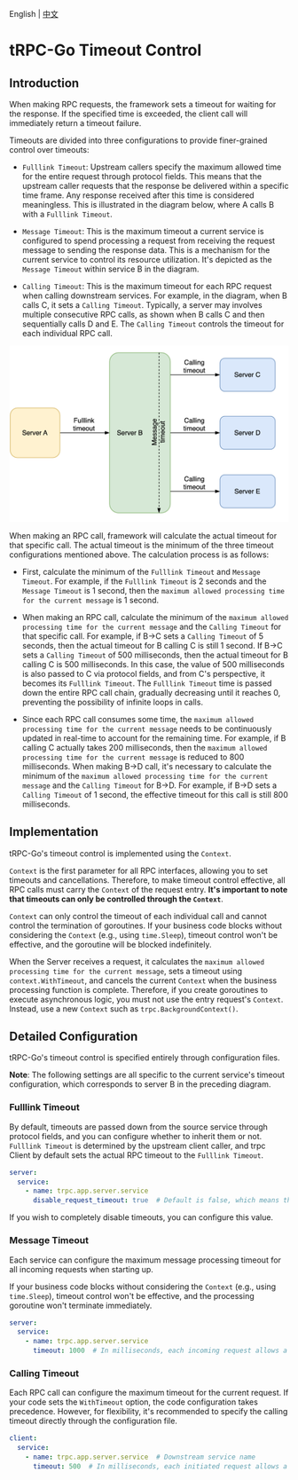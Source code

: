 English | [中文](timeout_control.zh_CN.md)

# tRPC-Go Timeout Control

## Introduction

When making RPC requests, the framework sets a timeout for waiting for the response. If the specified time is exceeded, the client call will immediately return a timeout failure.

Timeouts are divided into three configurations to provide finer-grained control over timeouts:

- `Fulllink Timeout`: Upstream callers specify the maximum allowed time for the entire request through protocol fields. This means that the upstream caller requests that the response be delivered within a specific time frame. Any response received after this time is considered meaningless. This is illustrated in the diagram below, where A calls B with a `Fulllink Timeout`.

- `Message Timeout`: This is the maximum timeout a current service is configured to spend processing a request from receiving the request message to sending the response data. This is a mechanism for the current service to control its resource utilization. It's depicted as the `Message Timeout` within service B in the diagram.

- `Calling Timeout`: This is the maximum timeout for each RPC request when calling downstream services. For example, in the diagram, when B calls C, it sets a `Calling Timeout`. Typically, a server may involves multiple consecutive RPC calls, as shown when B calls C and then sequentially calls D and E. The `Calling Timeout` controls the timeout for each individual RPC call.

![ 'timeout_control.png'](/.resources-without-git-lfs/user_guide/timeout_control/timeout_control.png)

When making an RPC call, framework will calculate the actual timeout for that specific call. The actual timeout is the minimum of the three timeout configurations mentioned above. The calculation process is as follows:

- First, calculate the minimum of the `Fulllink Timeout` and `Message Timeout`. For example, if the `Fulllink Timeout` is 2 seconds and the `Message Timeout` is 1 second, then the `maximum allowed processing time for the current message` is 1 second.

- When making an RPC call, calculate the minimum of the `maximum allowed processing time for the current message` and the `Calling Timeout` for that specific call. For example, if B->C sets a `Calling Timeout` of 5 seconds, then the actual timeout for B calling C is still 1 second. If B->C sets a `Calling Timeout` of 500 milliseconds, then the actual timeout for B calling C is 500 milliseconds. In this case, the value of 500 milliseconds is also passed to C via protocol fields, and from C's perspective, it becomes its `Fulllink Timeout`. The `Fulllink Timeout` time is passed down the entire RPC call chain, gradually decreasing until it reaches 0, preventing the possibility of infinite loops in calls.

- Since each RPC call consumes some time, the `maximum allowed processing time for the current message` needs to be continuously updated in real-time to account for the remaining time. For example, if B calling C actually takes 200 milliseconds, then the `maximum allowed processing time for the current message` is reduced to 800 milliseconds. When making B->D call, it's necessary to calculate the minimum of the `maximum allowed processing time for the current message` and the `Calling Timeout` for B->D. For example, if B->D sets a `Calling Timeout` of 1 second, the effective timeout for this call is still 800 milliseconds.

## Implementation

tRPC-Go's timeout control is implemented using the `Context`.

`Context` is the first parameter for all RPC interfaces, allowing you to set timeouts and cancellations. Therefore, to make timeout control effective, all RPC calls must carry the `Context` of the request entry. **It's important to note that timeouts can only be controlled through the `Context`**.

`Context` can only control the timeout of each individual call and cannot control the termination of goroutines. If your business code blocks without considering the `Context` (e.g., using `time.Sleep`), timeout control won't be effective, and the goroutine will be blocked indefinitely.

When the Server receives a request, it calculates the `maximum allowed processing time for the current message`, sets a timeout using `context.WithTimeout`, and cancels the current `Context` when the business processing function is complete. Therefore, if you create goroutines to execute asynchronous logic, you must not use the entry request's `Context`. Instead, use a new `Context` such as `trpc.BackgroundContext()`.

## Detailed Configuration

tRPC-Go's timeout control is specified entirely through configuration files.

**Note**: The following settings are all specific to the current service's timeout configuration, which corresponds to server B in the preceding diagram.

### Fulllink Timeout

By default, timeouts are passed down from the source service through protocol fields, and you can configure whether to inherit them or not. `Fulllink Timeout` is determined by the upstream client caller, and trpc Client by default sets the actual RPC timeout to the `Fulllink Timeout`.

```yaml
server:
  service:
    - name: trpc.app.server.service
      disable_request_timeout: true  # Default is false, which means the timeout inherits from the upstream service. Set to true to disable inheriting timeout values passed from the upstream service.
```

If you wish to completely disable timeouts, you can configure this value.

### Message Timeout

Each service can configure the maximum message processing timeout for all incoming requests when starting up.

If your business code blocks without considering the `Context` (e.g., using `time.Sleep`), timeout control won't be effective, and the processing goroutine won't terminate immediately.

```yaml
server:
  service:
    - name: trpc.app.server.service
      timeout: 1000  # In milliseconds, each incoming request allows a maximum execution time of 1000ms. Be mindful of distributing timeout times for all serial RPC calls within the current request. Default is 0, indicating no timeout is set.
```

### Calling Timeout

Each RPC call can configure the maximum timeout for the current request. If your code sets the `WithTimeout` option, the code configuration takes precedence. However, for flexibility, it's recommended to specify the calling timeout directly through the configuration file.

```yaml
client:
  service:
    - name: trpc.app.server.service  # Downstream service name
      timeout: 500  # In milliseconds, each initiated request allows a maximum timeout of 500ms. Default is 0, indicating no timeout is set, meaning it will wait indefinitely.
```